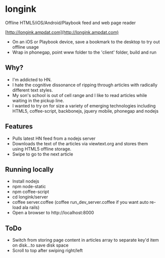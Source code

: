 # longink
Offline HTML5/iOS/Android/Playbook feed and web page reader

[http://longink.ampdat.com](http://longink.ampdat.com)

* On an iOS or Playbook device, save a bookmark to the desktop to try out offline usage
* Wrap in phonegap, point www folder to the 'client' folder, build and run

## Why?
* I'm addicted to HN.
* I hate the cognitive dissonance of ripping through articles with radically different text styles. 
* My son's school is out of cell range and I like to read articles while waiting in the pickup line.
* I wanted to try on for size a variety of emerging technologies including HTML5, coffee-script, backbonejs, jquery mobile, phonegap and nodejs

## Features
* Pulls latest HN feed from a nodejs server
* Downloads the text of the articles via viewtext.org and stores them using HTML5 offline storage.
* Swipe to go to the next article

## Running locally
* Install nodejs
* npm node-static
* npm coffee-script
* cd longink/server
* coffee server.coffee (coffee run_dev_server.coffee if you want auto re-load ala rails)
* Open a browser to http://localhost:8000

## ToDo
* Switch from storing page content in articles array to separate key'd item on disk...to save disk space
* Scroll to top after swiping right/left